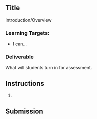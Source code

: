 [//]: # (<iframe src="https://douglasurner.github.io/GDP1/units/#/assignments/NAME/" width="100%" height="666px">)

## Title

[slides]: <>
[template]: <>

Introduction/Overview

### Learning Targets:

* I can...

### Deliverable

What will students turn in for assessment.

## Instructions

1. 

## Submission
